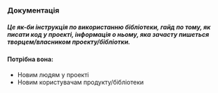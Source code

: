 ### Документація
##### Це як-би інструкція по використанню бібліотеки, гайд по тому, як писати код у проекті, інформація о ньому, яка зачасту пишеться творцем/власником проекту/бібліотки.
#### Потрібна вона:
- Новим людям у проекті
- Новим користувачам продукту/бібліотеки